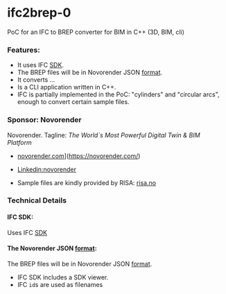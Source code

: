 # ifc2brep-0
PoC for an IFC to BREP converter for BIM  in C++ (3D, BIM, cli)

### Features:
* It uses IFC [SDK](https://www.opendesign.com/products/ifc-sdk).
* The BREP files will be in Novorender JSON [format](https://github.com/novorender/ts/blob/main/measure/worker/brep.ts).
* It converts ...
* Is a CLI application written in C++.
* IFC is partially implemented in the PoC: "cylinders" and "circular arcs", enough to convert certain sample files.

### Sponsor: Novorender
Novorender. Tagline: *The World`s Most Powerful Digital Twin & BIM Platform*
* [novorender.com](https://novorender.com/)](https://novorender.com/)
* [Linkedin:novorender](https://www.linkedin.com/company/novorender/about/)
 
* Sample files are kindly provided by RISA: [risa.no](https://risa.no)

### Technical Details
#### IFC SDK:
Uses IFC [SDK](https://www.opendesign.com/products/ifc-sdk)

#### The Novorender JSON [format](https://github.com/novorender/ts/blob/main/measure/worker/brep.ts):
The BREP files will be in Novorender JSON [format](https://github.com/novorender/ts/blob/main/measure/worker/brep.ts).
 
* IFC SDK includes a SDK viewer.
* IFC `id`s are used as filenames
